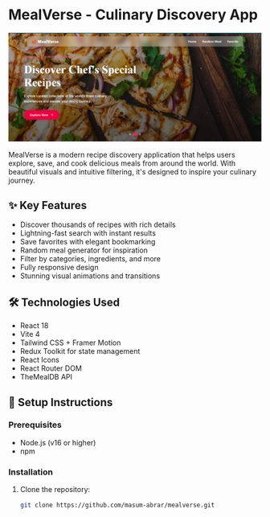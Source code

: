 # MealVerse - Culinary Discovery App

![MealVerse Screenshot](./public/foodie.PNG) 

MealVerse is a modern recipe discovery application that helps users explore, save, and cook delicious meals from around the world. With beautiful visuals and intuitive filtering, it's designed to inspire your culinary journey.

## ✨ Key Features

-  Discover thousands of recipes with rich details
-  Lightning-fast search with instant results
-  Save favorites with elegant bookmarking
-  Random meal generator for inspiration
-  Filter by categories, ingredients, and more
-  Fully responsive design
-  Stunning visual animations and transitions

## 🛠️ Technologies Used

-  React 18
-  Vite 4
-  Tailwind CSS + Framer Motion
-  Redux Toolkit for state management
-  React Icons
-  React Router DOM
-  TheMealDB API

## 🚀 Setup Instructions

### Prerequisites
- Node.js (v16 or higher)
- npm 

### Installation
1. Clone the repository:
   ```bash
   git clone https://github.com/masum-abrar/mealverse.git